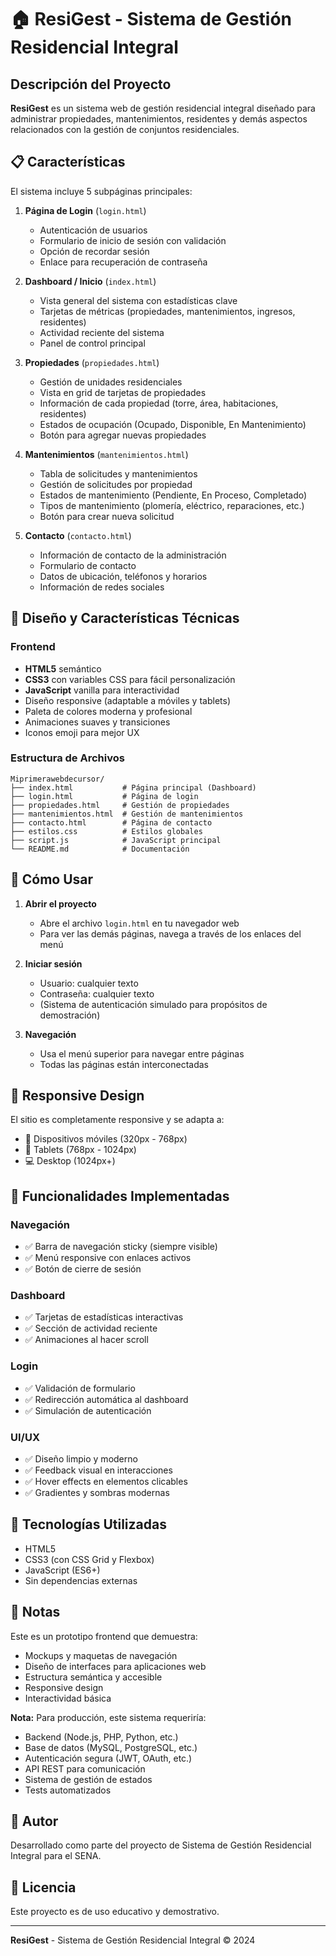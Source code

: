 # 🏠 ResiGest - Sistema de Gestión Residencial Integral

## Descripción del Proyecto

**ResiGest** es un sistema web de gestión residencial integral diseñado para administrar propiedades, mantenimientos, residentes y demás aspectos relacionados con la gestión de conjuntos residenciales.

## 📋 Características

El sistema incluye 5 subpáginas principales:

1. **Página de Login** (`login.html`)
   - Autenticación de usuarios
   - Formulario de inicio de sesión con validación
   - Opción de recordar sesión
   - Enlace para recuperación de contraseña

2. **Dashboard / Inicio** (`index.html`)
   - Vista general del sistema con estadísticas clave
   - Tarjetas de métricas (propiedades, mantenimientos, ingresos, residentes)
   - Actividad reciente del sistema
   - Panel de control principal

3. **Propiedades** (`propiedades.html`)
   - Gestión de unidades residenciales
   - Vista en grid de tarjetas de propiedades
   - Información de cada propiedad (torre, área, habitaciones, residentes)
   - Estados de ocupación (Ocupado, Disponible, En Mantenimiento)
   - Botón para agregar nuevas propiedades

4. **Mantenimientos** (`mantenimientos.html`)
   - Tabla de solicitudes y mantenimientos
   - Gestión de solicitudes por propiedad
   - Estados de mantenimiento (Pendiente, En Proceso, Completado)
   - Tipos de mantenimiento (plomería, eléctrico, reparaciones, etc.)
   - Botón para crear nueva solicitud

5. **Contacto** (`contacto.html`)
   - Información de contacto de la administración
   - Formulario de contacto
   - Datos de ubicación, teléfonos y horarios
   - Información de redes sociales

## 🎨 Diseño y Características Técnicas

### Frontend
- **HTML5** semántico
- **CSS3** con variables CSS para fácil personalización
- **JavaScript** vanilla para interactividad
- Diseño responsive (adaptable a móviles y tablets)
- Paleta de colores moderna y profesional
- Animaciones suaves y transiciones
- Iconos emoji para mejor UX

### Estructura de Archivos
```
Miprimerawebdecursor/
├── index.html           # Página principal (Dashboard)
├── login.html           # Página de login
├── propiedades.html     # Gestión de propiedades
├── mantenimientos.html  # Gestión de mantenimientos
├── contacto.html        # Página de contacto
├── estilos.css          # Estilos globales
├── script.js            # JavaScript principal
└── README.md            # Documentación
```

## 🚀 Cómo Usar

1. **Abrir el proyecto**
   - Abre el archivo `login.html` en tu navegador web
   - Para ver las demás páginas, navega a través de los enlaces del menú

2. **Iniciar sesión**
   - Usuario: cualquier texto
   - Contraseña: cualquier texto
   - (Sistema de autenticación simulado para propósitos de demostración)

3. **Navegación**
   - Usa el menú superior para navegar entre páginas
   - Todas las páginas están interconectadas

## 📱 Responsive Design

El sitio es completamente responsive y se adapta a:
- 📱 Dispositivos móviles (320px - 768px)
- 📱 Tablets (768px - 1024px)
- 💻 Desktop (1024px+)

## 🎯 Funcionalidades Implementadas

### Navegación
- ✅ Barra de navegación sticky (siempre visible)
- ✅ Menú responsive con enlaces activos
- ✅ Botón de cierre de sesión

### Dashboard
- ✅ Tarjetas de estadísticas interactivas
- ✅ Sección de actividad reciente
- ✅ Animaciones al hacer scroll

### Login
- ✅ Validación de formulario
- ✅ Redirección automática al dashboard
- ✅ Simulación de autenticación

### UI/UX
- ✅ Diseño limpio y moderno
- ✅ Feedback visual en interacciones
- ✅ Hover effects en elementos clicables
- ✅ Gradientes y sombras modernas

## 🔧 Tecnologías Utilizadas

- HTML5
- CSS3 (con CSS Grid y Flexbox)
- JavaScript (ES6+)
- Sin dependencias externas

## 📝 Notas

Este es un prototipo frontend que demuestra:
- Mockups y maquetas de navegación
- Diseño de interfaces para aplicaciones web
- Estructura semántica y accesible
- Responsive design
- Interactividad básica

**Nota:** Para producción, este sistema requeriría:
- Backend (Node.js, PHP, Python, etc.)
- Base de datos (MySQL, PostgreSQL, etc.)
- Autenticación segura (JWT, OAuth, etc.)
- API REST para comunicación
- Sistema de gestión de estados
- Tests automatizados

## 👤 Autor

Desarrollado como parte del proyecto de Sistema de Gestión Residencial Integral para el SENA.

## 📄 Licencia

Este proyecto es de uso educativo y demostrativo.

---

**ResiGest** - Sistema de Gestión Residencial Integral © 2024
